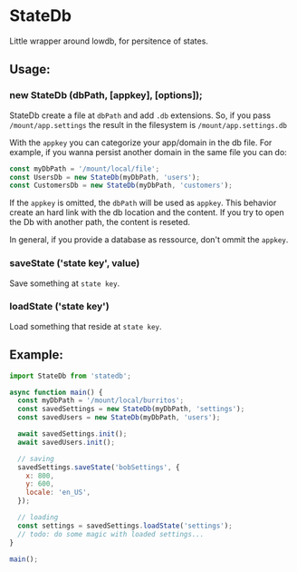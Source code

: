 # StateDb

Little wrapper around lowdb, for persitence of states.

## Usage:

### new StateDb (dbPath, [appkey], [options]);

StateDb create a file at `dbPath` and add `.db` extensions.
So, if you pass `/mount/app.settings` the result in the filesystem is
`/mount/app.settings.db`

With the `appkey` you can categorize your app/domain in the db file.
For example, if you wanna persist another domain in the same file you can
do:

```js
const myDbPath = '/mount/local/file';
const UsersDb = new StateDb(myDbPath, 'users');
const CustomersDb = new StateDb(myDbPath, 'customers');
```

If the `appkey` is omitted, the `dbPath` will be used as `appkey`.
This behavior create an hard link with the db location and the content.
If you try to open the Db with another path, the content is reseted.

In general, if you provide a database as ressource, don't ommit the `appkey`.

### saveState ('state key', value)

Save something at `state key`.

### loadState ('state key')

Load something that reside at `state key`.

## Example:

```js
import StateDb from 'statedb';

async function main() {
  const myDbPath = '/mount/local/burritos';
  const savedSettings = new StateDb(myDbPath, 'settings');
  const savedUsers = new StateDb(myDbPath, 'users');

  await savedSettings.init();
  await savedUsers.init();

  // saving
  savedSettings.saveState('bobSettings', {
    x: 800,
    y: 600,
    locale: 'en_US',
  });

  // loading
  const settings = savedSettings.loadState('settings');
  // todo: do some magic with loaded settings...
}

main();
```
